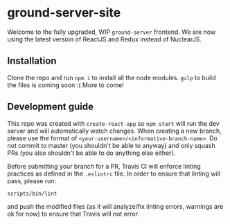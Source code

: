 # ground-server-site

Welcome to the fully upgraded, WIP `ground-server` frontend. We are now using the latest version of ReactJS and Redux instead of NuclearJS.

## Installation

Clone the repo and run `npm i` to install all the node modules. `gulp` to build the files is coming soon :( More to come!

## Development guide

This repo was created with `create-react-app` so `npm start` will run the dev server and will automatically watch changes. When creating a new branch, please use the format of `<your-username>/<informative-branch-name>`. Do not commit to master (you shouldn't be able to anyway) and only squash PRs (you also shouldn't be able to do anything else either).

Before submitting your branch for a PR, Travis CI will enforce linting practices as defined in the `.eslintrc` file. In order to ensure that linting will pass, please run:

`scripts/bin/lint`

and push the modified files (as it will analyze/fix linting errors, warnings are ok for now) to ensure that Travis will not error.
